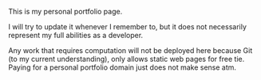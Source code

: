 This is my personal portfolio page.

I will try to update it whenever I remember to, but it does not necessarily represent my full abilities as a developer.

Any work that requires computation will not be deployed here because Git (to my current understanding), only allows static web pages for free tie. Paying for a personal portfolio domain just does not make sense atm. 
